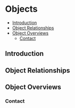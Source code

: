 # Objects

 - [Introduction](#markdown-header-introduction)
 - [Object Relationships](#markdown-header-object-relationships)
 - [Object Overviews](#markdown-header-object-overviews)
    - [Contact](#markdown-header-contact)

## Introduction

## Object Relationships




## Object Overviews


### Contact